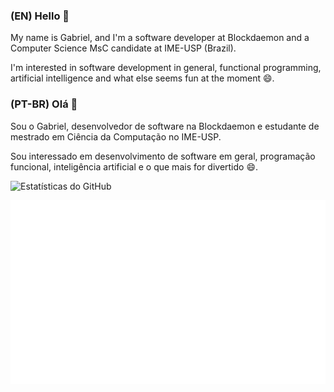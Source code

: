 ### (EN) Hello 👋

My name is Gabriel, and I'm a software developer at Blockdaemon and a Computer Science MsC candidate at IME-USP (Brazil).

I'm interested in software development in general, functional programming, artificial intelligence and what else seems fun at the moment 😄.

### (PT-BR) Olá 👋

Sou o Gabriel, desenvolvedor de software na Blockdaemon e estudante de mestrado em Ciência da Computação no IME-USP.

Sou interessado em desenvolvimento de software em geral, programação funcional, inteligência artificial e o que mais for divertido 😄.

![Estatísticas do GitHub](https://github-readme-stats.vercel.app/api?username=gcrispino&show_icons=true&count_private=true)

![](https://github.com/GCrispino/github-stats/blob/master/generated/languages.svg)
